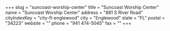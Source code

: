 +++
slug = "suncoast-worship-center"
title = "Suncoast Worship Center"
name = "Suncoast Worship Center"
address = "881 S River Road"
cityIndexKey = "city-fl-englewood"
city = "Englewood"
state = "FL"
postal = "34223"
website = ""
phone = "941 474-5045"
fax = ""
+++
